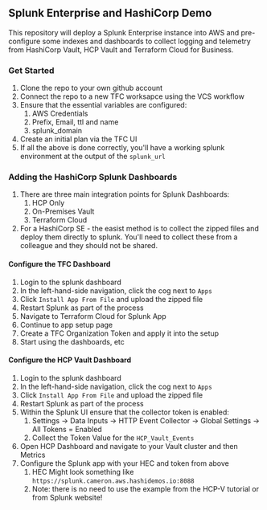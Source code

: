 ## Splunk Enterprise and HashiCorp Demo

This repository will deploy a Splunk Enterprise instance into AWS and pre-configure some indexes and dashboards to collect logging and telemetry from HashiCorp Vault, HCP Vault and Terraform Cloud for Business.

### Get Started
1. Clone the repo to your own github account
1. Connect the repo to a new TFC worksapce using the VCS workflow
1. Ensure that the essential variables are configured:
    1. AWS Credentials
    1. Prefix, Email, ttl and name
    1. splunk_domain 
1. Create an initial plan via the TFC UI
1. If all the above is done correctly, you'll have a working splunk environment at the output of the `splunk_url` 

### Adding the HashiCorp Splunk Dashboards
1. There are three main integration points for Splunk Dashboards:
    1. HCP Only
    1. On-Premises Vault
    1. Terraform Cloud
1. For a HashiCorp SE - the easist method is to collect the zipped files and deploy them directly to splunk. You'll need to collect these from a colleague and they should not be shared. 


#### Configure the TFC Dashboard
1. Login to the splunk dashboard
1. In the left-hand-side navigation, click the cog next to `Apps`
1. Click `Install App From File` and upload the zipped file
1. Restart Splunk as part of the process
1. Navigate to Terraform Cloud for Splunk App
1. Continue to app setup page
1. Create a TFC Organization Token and apply it into the setup
1. Start using the dashboards, etc


#### Configure the HCP Vault Dashboard
1. Login to the splunk dashboard
1. In the left-hand-side navigation, click the cog next to `Apps`
1. Click `Install App From File` and upload the zipped file
1. Restart Splunk as part of the process
1. Within the Splunk UI ensure that the collector token is enabled: 
    1. Settings -> Data Inputs -> HTTP Event Collector -> Global Settings -> All Tokens = Enabled
    1. Collect the Token Value for the `HCP_Vault_Events`
1. Open HCP Dashboard and navigate to your Vault cluster and then Metrics
1. Configure the Splunk app with your HEC and token from above
    1. HEC Might look something like `https://splunk.cameron.aws.hashidemos.io:8088` 
    1. Note: there is no need to use the example from the HCP-V tutorial or from Splunk website!
